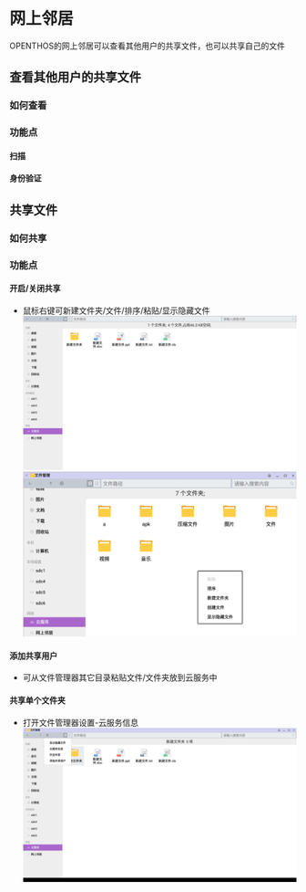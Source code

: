 # 网上邻居
OPENTHOS的网上邻居可以查看其他用户的共享文件，也可以共享自己的文件

## 查看其他用户的共享文件
### 如何查看
### 功能点
#### 扫描
#### 身份验证

## 共享文件
### 如何共享

### 功能点
#### 开启/关闭共享
 - 鼠标右键可新建文件夹/文件/排序/粘贴/显示隐藏文件
![](../pic/soft/seafile_filemanager_file.png)
![](../pic/soft/seafile_filemanager.png)

#### 添加共享用户
 - 可从文件管理器其它目录粘贴文件/文件夹放到云服务中

#### 共享单个文件夹
 - 打开文件管理器设置-云服务信息
![](../pic/soft/seafile_filemanager_setting.png)

